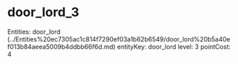 # door_lord_3

Entities: door_lord (../Entities%20ec7305ac1c814f7290ef03a1b62b6549/door_lord%20b5a40ef013b84aeea5009b4ddbb66f6d.md)
entityKey: door_lord
level: 3
pointCost: 4

[](door_lord_3%20ef3efc2e7ab94ee88de08224e16ea352/Untitled%2053f639f8f9ee4d2ba872eaf56cab7b5c.md)